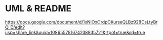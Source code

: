 # UML & README

https://docs.google.com/document/d/1xNIOxOrdpCKurseQLBz928CsLtyBrQ_D/edit?usp=share_link&ouid=108655781674238835721&rtpof=true&sd=true
